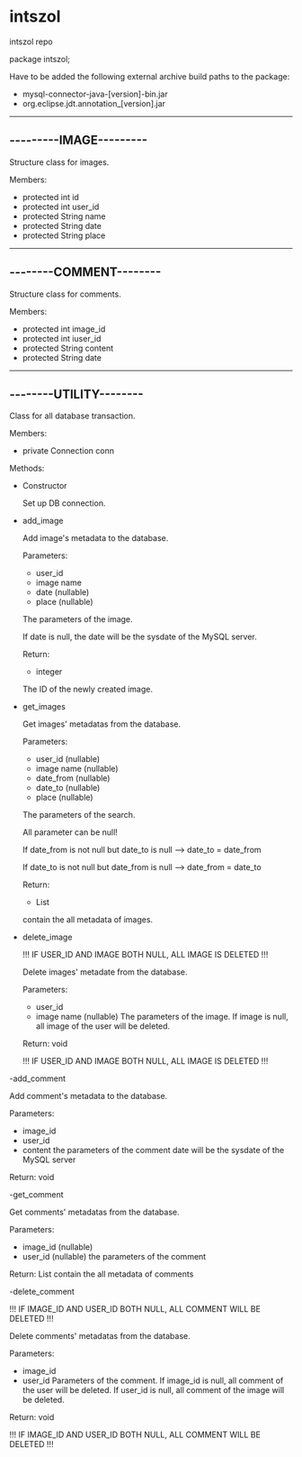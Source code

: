 # intszol
intszol repo


package intszol;

Have to be added the following external archive build paths to the package:
- mysql-connector-java-[version]-bin.jar
- org.eclipse.jdt.annotation_[version].jar

-----------------------
---------IMAGE---------
-----------------------
Structure class for images.

Members:
- protected int id
- protected int user_id
- protected String name
- protected String date
- protected String place

-----------------------
--------COMMENT--------
-----------------------
Structure class for comments.

Members:
- protected int image_id
- protected int iuser_id
- protected String content
- protected String date
	
-----------------------
--------UTILITY--------
-----------------------
Class for all database transaction.

Members:
- private Connection conn

Methods:

- Constructor

  Set up DB connection.




- add_image

  Add image's metadata to the database.

  Parameters:
	- user_id
	- image name
	- date (nullable)
	- place (nullable)
	
	The parameters of the image.

	If date is null, the date will be the sysdate of the MySQL server.

  Return:
  
	- integer
  
	The ID of the newly created image.




- get_images

  Get images' metadatas from the database.

  Parameters:
	- user_id (nullable)
	- image name (nullable)
	- date_from (nullable)
	- date_to (nullable)
	- place (nullable)

	The parameters of the search.
	
	All parameter can be null!
	
	If date_from is not null but date_to is null --> date_to = date_from
	
	If date_to is not null but date_from is null --> date_from = date_to	

  Return:

	- List<image> 

	contain the all metadata of images. 




- delete_image

  !!! IF USER_ID AND IMAGE BOTH NULL, ALL IMAGE IS DELETED !!!
  
  Delete images' metadate from the database.

  Parameters:
  - user_id
  - image name (nullable)
  The parameters of the image.
  If image is null, all image of the user will be deleted.

  Return:
    void

  !!! IF USER_ID AND IMAGE BOTH NULL, ALL IMAGE IS DELETED !!!
 
 
  
  
-add_comment

  Add comment's metadata to the database.

  Parameters:
  - image_id
  - user_id
  - content
  the parameters of the comment
  date will be the sysdate of the MySQL server

  Return:
    void




-get_comment

  Get comments' metadatas from the database.

  Parameters:
  - image_id (nullable)
  - user_id (nullable)
  the parameters of the comment

  Return:
    List<comment>
      contain the all metadata of comments




-delete_comment
 
  !!! IF IMAGE_ID AND USER_ID BOTH NULL, ALL COMMENT WILL BE DELETED !!!
  
  Delete comments' metadatas from the database.

  Parameters:
  - image_id
  - user_id
  Parameters of the comment.
  If image_id is null, all comment of the user will be deleted.
  If user_id is null, all comment of the image will be deleted.


  Return:
    void

  !!! IF IMAGE_ID AND USER_ID BOTH NULL, ALL COMMENT WILL BE DELETED !!!
